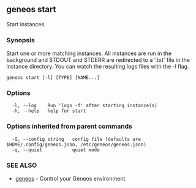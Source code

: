 ## geneos start

Start instances

### Synopsis

Start one or more matching instances. All instances are run in
the background and STDOUT and STDERR are redirected to a '.txt' file
in the instance directory. You can watch the resulting logs files with the
-l flag.

```
geneos start [-l] [TYPE] [NAME...]
```

### Options

```
  -l, --log    Run 'logs -f' after starting instance(s)
  -h, --help   help for start
```

### Options inherited from parent commands

```
  -G, --config string   config file (defaults are $HOME/.config/geneos.json, /etc/geneos/geneos.json)
  -q, --quiet           quiet mode
```

### SEE ALSO

* [geneos](geneos.md)	 - Control your Geneos environment

